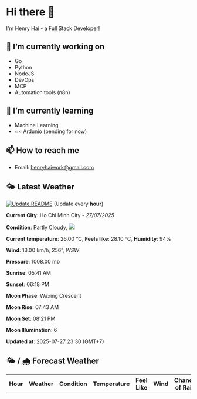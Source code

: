 # Hi there 👋

I'm Henry Hai - a Full Stack Developer!

## 🔭 I’m currently working on

- Go
- Python
- NodeJS
- DevOps
- MCP
- Automation tools (n8n)

## 🌱 I’m currently learning

- Machine Learning
- ~~ Ardunio (pending for now)

## 📫 How to reach me

- Email: <henryhaiwork@gmail.com>

## 🌤️ Latest Weather
[![Update README](https://github.com/henry0hai/henry0hai/actions/workflows/udpateReadme.yml/badge.svg)](https://github.com/henry0hai/henry0hai/actions/workflows/udpateReadme.yml)
(Update every **hour**)
<!-- CURRENT_WEATHER:START -->
**Current City**: Ho Chi Minh City - *27/07/2025*

**Condition**: Partly Cloudy, <img src="https://cdn.weatherapi.com/weather/64x64/night/116.png"/>

**Current temperature**: 26.00 °C, **Feels like**: 28.10 °C, **Humidity**: 94%

**Wind**: 13.00 km/h, 256°, *WSW*

**Pressure**: 1008.00 mb

**Sunrise**: 05:41 AM

**Sunset**: 06:18 PM

**Moon Phase**: Waxing Crescent

**Moon Rise**: 07:43 AM

**Moon Set**: 08:21 PM

**Moon Illumination**: 6

**Updated at**: 2025-07-27 23:30 (GMT+7)<!-- CURRENT_WEATHER:END -->

## 🌤️ / 🌧️ Forecast Weather
<!-- FORECAST_WEATHER:START -->
<table>
		<tr>
			<th>Hour</th>
			<th>Weather</th>
			<th>Condition</th>
			<th>Temperature</th>
			<th>Feel Like</th>
			<th>Wind</th>
			<th>Chance of Rain</th>
		</tr>
</table>
<!-- FORECAST_WEATHER:END -->
